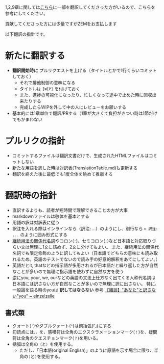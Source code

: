 1,2,9章に関しては[こちら](http://mijin.io/forums/forum/%E6%97%A5%E6%9C%AC%E8%AA%9E/nem/1672-%E3%83%86%E3%82%AF%E3%83%8B%E3%82%AB%E3%83%AB%E3%83%AA%E3%83%95%E3%82%A1%E3%83%AC%E3%83%B3%E3%82%B9-nem-%E5%92%8C%E8%A8%B3%E3%83%80%E3%82%A4%E3%82%B8%E3%82%A7%E3%82%B9%E3%83%88?view=stream)に一部を翻訳してくださった方がいるので、こちらを参考にしてください。

貢献してくださった方には少量ですがZEMをお支払します

以下翻訳の指針です。

# 新たに翻訳する

* **翻訳開始時に** プルリクエストを上げる（タイトルとかで1行くらいコミットしておく）
  + それで排他制御の意味になる
  + タイトルは `[WIP]` を付けておく
  + また、進捗の可視化になったり、忙しくなって途中で止めた時に回収出来たりする
  + 完成したらWIPを外して中の人にレビューをお願いする
* 基本的には1章単位で翻訳/PRする（1章が大きくて負担がきつい時は1節だけでもかまわない

# プルリクの指針

* コミットするファイルは翻訳文書だけで、生成されたHTMLファイルはコミットしない
* 新たな用語を訳した時は対訳表(TranslationTable.md)も更新する
* 翻訳を終えた後に最低でも1度全体を眺めて推敲する

# 翻訳時の指針

* 直訳するよりも、読者が短時間で理解できることの方が大事
* markdownファイルは敬体を基本とする
* 用語の訳は対訳表に従う
* 訳注を入れる際はインラインなら（訳注: ...）のようにし、別行なら
  `> 訳注: ...`
  のように囲み形式にする
* [継続用法の関係代名詞](http://e-grammar.info/relative/relative_23.html)やコロン(`:`)、セミコロン(`;`)など日本語と対応取りづらい文は無理に1文に詰めず、2文に分けてもよい。
  また、継続用法の関係代名詞でも限定修飾のように訳してもよい（日本語でどちらの意味にも読み取れるため。英語のテストでないので読み手の好意的解釈をあてにしてよい。）
* 英語だとit, thatなどの指示語が多用されるが日本語だと繰り返した方が自然なことが多いので無理に指示語を使わずに自然な方を使う
* 逆にyou, your, we, ourなどの英語の文法上仕方なく出てくる人称代名詞は日本語には訳さない方が自然なことが多いので無理に訳に出さない。
  特に、一般論を語る時のyouは **訳してはならない** 参考 [【雑談】"あなた"と訳さない"you" ~ einzelzelle](http://einzelzelle.blogspot.jp/2014/01/blog-post.html)

## 書式類

* クォート(`'`)やダブルクォート(`"`)は鉤括弧(`「」`)にする
* 句読点には`、。`を、感嘆符は全角のエクスクラメーションマーク(`！`)を、疑問符は全角のクエスチョンマーク(`？`)を用いる。
* 括弧は全角の`（`と`）`を使用する。
  + ただし、「日本語(original English)」のように原語を示す場合に限り、半角の`(`と`)`を使用する。
